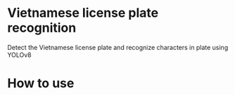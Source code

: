 # Vietnamese license plate recognition
 Detect the Vietnamese license plate and recognize characters in plate using YOLOv8
# How to use
